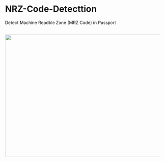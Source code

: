 # NRZ-Code-Detecttion
Detect Machine Readble Zone (MRZ Code) in Passport

<p align="center">
  &nbsp;&nbsp;
<img src="https://drive.google.com/file/d/1Or6rV8CTkQs8gsbnw-iwi_Rpf_IRIS_1/view?usp=share_link" width="900" height="400" />
&nbsp;&nbsp;

</p>
